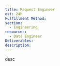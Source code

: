 ```yaml
---
title: Request Engineer
est: 24h
Fulfillment Method: 
section:
  - Engineering
resources:
  - Data Engineer
Deliverables:  
description: 
---
```


desc